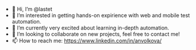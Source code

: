 - 👋 Hi, I’m @lastet
- 👀 I’m interested in getting hands-on expirience with web and mobile test automation.
- 🌱 I’m currently very excited about learning in-depth automation.
- 💞️ I’m looking to collaborate on new projects, feel free to contact me!
- 📫 How to reach me: https://www.linkedin.com/in/anvolkova/

<!---
lastet/lastet is a ✨ special ✨ repository because its `README.md` (this file) appears on your GitHub profile.
You can click the Preview link to take a look at your changes.
--->
